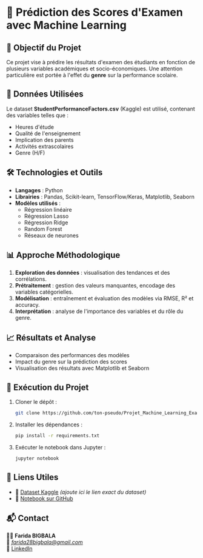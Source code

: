 # 📌 Prédiction des Scores d'Examen avec Machine Learning

## 🎯 Objectif du Projet
Ce projet vise à prédire les résultats d'examen des étudiants en fonction de plusieurs variables académiques et socio-économiques. Une attention particulière est portée à l'effet du **genre** sur la performance scolaire.

## 📂 Données Utilisées
Le dataset **StudentPerformanceFactors.csv** (Kaggle) est utilisé, contenant des variables telles que :
- Heures d'étude
- Qualité de l'enseignement
- Implication des parents
- Activités extrascolaires
- Genre (H/F)

## 🛠️ Technologies et Outils
- **Langages** : Python
- **Librairies** : Pandas, Scikit-learn, TensorFlow/Keras, Matplotlib, Seaborn
- **Modèles utilisés** :
  - Régression linéaire
  - Régression Lasso
  - Régression Ridge
  - Random Forest
  - Réseaux de neurones

## 📊 Approche Méthodologique
1. **Exploration des données** : visualisation des tendances et des corrélations.
2. **Prétraitement** : gestion des valeurs manquantes, encodage des variables catégorielles.
3. **Modélisation** : entraînement et évaluation des modèles via RMSE, R² et accuracy.
4. **Interprétation** : analyse de l'importance des variables et du rôle du genre.

## 📈 Résultats et Analyse
- Comparaison des performances des modèles
- Impact du genre sur la prédiction des scores
- Visualisation des résultats avec Matplotlib et Seaborn

## 🚀 Exécution du Projet
1. Cloner le dépôt :
   ```bash
   git clone https://github.com/ton-pseudo/Projet_Machine_Learning_Exam_Scores.git
   ```
2. Installer les dépendances :
   ```bash
   pip install -r requirements.txt
   ```
3. Exécuter le notebook dans Jupyter :
   ```bash
   jupyter notebook
   ```

## 📎 Liens Utiles
- 📂 [Dataset Kaggle](https://www.kaggle.com/) *(ajoute ici le lien exact du dataset)*
- 📄 [Notebook sur GitHub](https://github.com/ton-pseudo/Projet_Machine_Learning_Exam_Scores/blob/main/mon_notebook.ipynb)

## 📬 Contact
👩‍💻 **Farida BIGBALA**  
📧 *farida28bigbala@gmail.com*  
🔗 [LinkedIn](https://www.linkedin.com/in/farida-ladi-bigbala)
